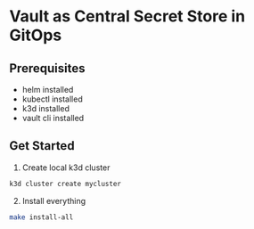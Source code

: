 # Vault as Central Secret Store in GitOps

## Prerequisites

* helm installed
* kubectl installed
* k3d installed
* vault cli installed

## Get Started

1. Create local k3d cluster
```bash
k3d cluster create mycluster
```
2. Install everything
```bash
make install-all
```